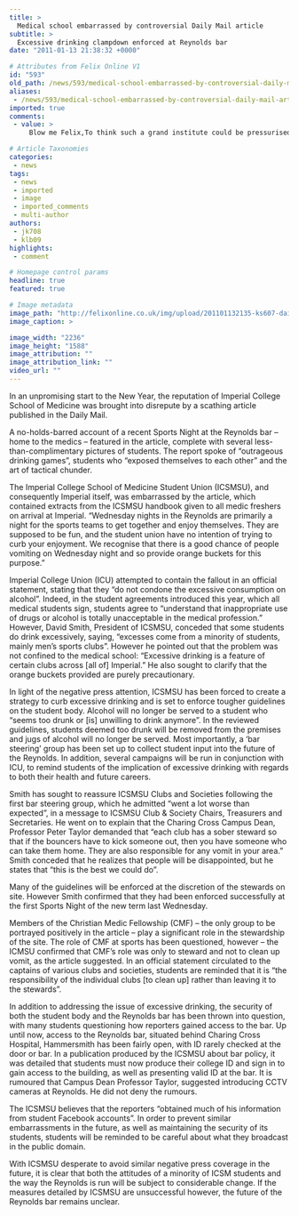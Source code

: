 ```yaml
---
title: >
  Medical school embarrassed by controversial Daily Mail article
subtitle: >
  Excessive drinking clampdown enforced at Reynolds bar
date: "2011-01-13 21:38:32 +0000"

# Attributes from Felix Online V1
id: "593"
old_path: /news/593/medical-school-embarrassed-by-controversial-daily-mail-article-
aliases:
 - /news/593/medical-school-embarrassed-by-controversial-daily-mail-article-
imported: true
comments:
 - value: >
     Blow me Felix,To think such a grand institute could be pressurised to change by such an obnoxious and idiotic newspaper. Quite sad.

# Article Taxonomies
categories:
 - news
tags:
 - news
 - imported
 - image
 - imported_comments
 - multi-author
authors:
 - jk708
 - klb09
highlights:
 - comment

# Homepage control params
headline: true
featured: true

# Image metadata
image_path: "http://felixonline.co.uk/img/upload/201101132135-ks607-dailymai.jpg"
image_caption: >

image_width: "2236"
image_height: "1588"
image_attribution: ""
image_attribution_link: ""
video_url: ""
---
```


In an unpromising start to the New Year, the reputation of Imperial College School of Medicine was brought into disrepute by a scathing article published in the Daily Mail.

A no-holds-barred account of a recent Sports Night at the Reynolds bar – home to the medics – featured in the article, complete with several less-than-complimentary pictures of students. The report spoke of “outrageous drinking games”, students who “exposed themselves to each other” and the art of tactical chunder.

The Imperial College School of Medicine Student Union (ICSMSU), and consequently Imperial itself, was embarrassed by the article, which contained extracts from the ICSMSU handbook given to all medic freshers on arrival at Imperial. “Wednesday nights in the Reynolds are primarily a night for the sports teams to get together and enjoy themselves. They are supposed to be fun, and the student union have no intention of trying to curb your enjoyment. We recognise that there is a good chance of people vomiting on Wednesday night and so provide orange buckets for this purpose.”

Imperial College Union (ICU) attempted to contain the fallout in an official statement, stating that they “do not condone the excessive consumption on alcohol”. Indeed, in the student agreements introduced this year, which all medical students sign, students agree to “understand that inappropriate use of drugs or alcohol is totally unacceptable in the medical profession.” However, David Smith, President of ICSMSU, conceded that some students do drink excessively, saying, “excesses come from a minority of students, mainly men’s sports clubs”. However he pointed out that the problem was not confined to the medical school: “Excessive drinking is a feature of certain clubs across [all of] Imperial.” He also sought to clarify that the orange buckets provided are purely precautionary.

In light of the negative press attention, ICSMSU has been forced to create a strategy to curb excessive drinking and is set to enforce tougher guidelines on the student body. Alcohol will no longer be served to a student who “seems too drunk or [is] unwilling to drink anymore”. In the reviewed guidelines, students deemed too drunk will be removed from the premises and jugs of alcohol will no longer be served. Most importantly, a ‘bar steering’ group has been set up to collect student input into the future of the Reynolds. In addition, several campaigns will be run in conjunction with ICU, to remind students of the implication of excessive drinking with regards to both their health and future careers.

Smith has sought to reassure ICSMSU Clubs and Societies following the first bar steering group, which he admitted “went a lot worse than expected”, in a message to ICSMSU Club & Society Chairs, Treasurers and Secretaries. He went on to explain that the Charing Cross Campus Dean, Professor Peter Taylor demanded that “each club has a sober steward so that if the bouncers have to kick someone out, then you have someone who can take them home. They are also responsible for any vomit in your area.” Smith conceded that he realizes that people will be disappointed, but he states that “this is the best we could do”.

Many of the guidelines will be enforced at the discretion of the stewards on site. However Smith confirmed that they had been enforced successfully at the first Sports Night of the new term last Wednesday.

Members of the Christian Medic Fellowship (CMF) – the only group to be portrayed positively in the article – play a significant role in the stewardship of the site. The role of CMF at sports has been questioned, however – the ICMSU confirmed that CMF’s role was only to steward and not to clean up vomit, as the article suggested. In an official statement circulated to the captains of various clubs and societies, students are reminded that it is “the responsibility of the individual clubs [to clean up] rather than leaving it to the stewards”.

In addition to addressing the issue of excessive drinking, the security of both the student body and the Reynolds bar has been thrown into question, with many students questioning how reporters gained access to the bar. Up until now, access to the Reynolds bar, situated behind Charing Cross Hospital, Hammersmith has been fairly open, with ID rarely checked at the door or bar. In a publication produced by the ICSMSU about bar policy, it was detailed that students must now produce their college ID and sign in to gain access to the building, as well as presenting valid ID at the bar. It is rumoured that Campus Dean Professor Taylor, suggested introducing CCTV cameras at Reynolds. He did not deny the rumours.

The ICSMSU believes that the reporters “obtained much of his information from student Facebook accounts”. In order to prevent similar embarrassments in the future, as well as maintaining the security of its students, students will be reminded to be careful about what they broadcast in the public domain.

With ICSMSU desperate to avoid similar negative press coverage in the future, it is clear that both the attitudes of a minority of ICSM students and the way the Reynolds is run will be subject to considerable change. If the measures detailed by ICSMSU are unsuccessful however, the future of the Reynolds bar remains unclear.
